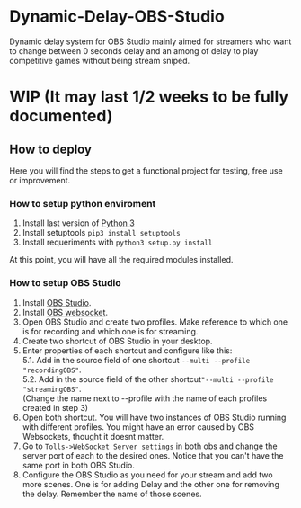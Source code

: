 # Dynamic-Delay-OBS-Studio

Dynamic delay system for OBS Studio mainly aimed for streamers who want to change between 0 seconds delay and an among of delay to play competitive games without being stream sniped. 


# WIP (It may last 1/2 weeks to be fully documented)


## How to deploy

Here you will find the steps to get a functional project for testing, free use or improvement.


### How to setup python enviroment

1. Install last version of <a href='https://www.python.org/downloads/'>Python 3</a>
2. Install setuptools `pip3 install setuptools`
3. Install requeriments with `python3 setup.py install`

At this point, you will have all the required modules installed.

### How to setup OBS Studio

1. Install <a href='https://obsproject.com/es/download'>OBS Studio</a>.
2. Install <a href='https://github.com/Palakis/obs-websocket/releases'>OBS websocket</a>.
3. Open OBS Studio and create two profiles. Make reference to which one is for recording and which one is for streaming.
4. Create two shortcut of OBS Studio in your desktop.
5. Enter properties of each shortcut and configure like this:<br>
    5.1. Add in the source field of one shortcut `--multi --profile "recordingOBS"`. <br>
    5.2. Add in the source field of the other shortcut`"--multi --profile "streamingOBS"`.<br>
        (Change the name next to --profile with the name of each profiles created in step 3)
6. Open both shortcut. You will have two instances of OBS Studio running with different profiles. You might have an error caused by OBS Websockets, thought it doesnt matter.
7. Go to `Tolls->WebSocket Server settings` in both obs and change the server port of each to the desired ones. Notice that you can't have the same port in both OBS Studio.
8. Configure the OBS Studio as you need for your stream and add two more scenes. One is for adding Delay and the other one for removing the delay. Remember the name of those scenes.
<!--

### Instalación 🔧

_Una serie de ejemplos paso a paso que te dice lo que debes ejecutar para tener un entorno de desarrollo ejecutandose_

_Dí cómo será ese paso_

```
Da un ejemplo
```

_Y repite_

```
hasta finalizar
```

_Finaliza con un ejemplo de cómo obtener datos del sistema o como usarlos para una pequeña demo_

## Ejecutando las pruebas ⚙️

_Explica como ejecutar las pruebas automatizadas para este sistema_

### Analice las pruebas end-to-end 🔩

_Explica que verifican estas pruebas y por qué_

```
Da un ejemplo
```

### Y las pruebas de estilo de codificación ⌨️

_Explica que verifican estas pruebas y por qué_

```
Da un ejemplo
```

## Despliegue 📦

_Agrega notas adicionales sobre como hacer deploy_

## Construido con 🛠️

_Menciona las herramientas que utilizaste para crear tu proyecto_

* [Dropwizard](http://www.dropwizard.io/1.0.2/docs/) - El framework web usado
* [Maven](https://maven.apache.org/) - Manejador de dependencias
* [ROME](https://rometools.github.io/rome/) - Usado para generar RSS

## Contribuyendo 🖇️

Por favor lee el [CONTRIBUTING.md](https://gist.github.com/villanuevand/xxxxxx) para detalles de nuestro código de conducta, y el proceso para enviarnos pull requests.

## Wiki 📖

Puedes encontrar mucho más de cómo utilizar este proyecto en nuestra [Wiki](https://github.com/tu/proyecto/wiki)

## Versionado 📌

Usamos [SemVer](http://semver.org/) para el versionado. Para todas las versiones disponibles, mira los [tags en este repositorio](https://github.com/tu/proyecto/tags).

## Autores ✒️

_Menciona a todos aquellos que ayudaron a levantar el proyecto desde sus inicios_

* **Andrés Villanueva** - *Trabajo Inicial* - [villanuevand](https://github.com/villanuevand)
* **Fulanito Detal** - *Documentación* - [fulanitodetal](#fulanito-de-tal)

También puedes mirar la lista de todos los [contribuyentes](https://github.com/your/project/contributors) quíenes han participado en este proyecto. 

## Licencia 📄

Este proyecto está bajo la Licencia (Tu Licencia) - mira el archivo [LICENSE.md](LICENSE.md) para detalles

## Expresiones de Gratitud 🎁

* Comenta a otros sobre este proyecto 📢
* Invita una cerveza 🍺 o un café ☕ a alguien del equipo. 
* Da las gracias públicamente 🤓.
* etc.
-->

